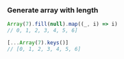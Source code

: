 ### Generate array with length

```js
Array(7).fill(null).map((_, i) => i)
// 0, 1, 2, 3, 4, 5, 6]

[...Array(7).keys()]
// [0, 1, 2, 3, 4, 5, 6]
```
